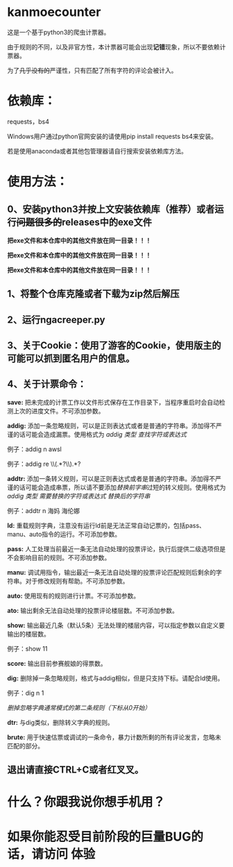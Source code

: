 # kanmoecounter

这是一个基于python3的爬虫计票器。

由于规则的不同，以及非官方性，本计票器可能会出现**记错**现象，所以不要依赖计票器。

为了~~几乎没有的~~严谨性，只有匹配了所有字符的评论会被计入。

# 依赖库：

requests，bs4

Windows用户通过python官网安装的请使用pip install requests bs4来安装。

若是使用anaconda或者其他包管理器请自行搜索安装依赖库方法。



# 使用方法：

## 0、安装python3并按上文安装依赖库（推荐）或者运行~~问题很多的~~releases中的exe文件

**把exe文件和本仓库中的其他文件放在同一目录！！！**

**把exe文件和本仓库中的其他文件放在同一目录！！！**

**把exe文件和本仓库中的其他文件放在同一目录！！！**

## 1、将整个仓库克隆或者下载为zip然后解压

## 2、运行ngacreeper.py

## 3、关于Cookie：使用了游客的Cookie，使用版主的可能可以抓到匿名用户的信息。

## 4、关于计票命令：

**save:** 把未完成的计票工作以文件形式保存在工作目录下，当程序重启时会自动检测上次的进度文件。不可添加参数。

**addig:** 添加一条忽略规则，可以是正则表达式或者是普通的字符串。添加得不严谨的话可能会造成漏票。使用格式为 *addig 类型 查找字符或表达式*

例子：addig n awsl

例子：addig re \\\\(.\*?\\\\).\*?

**addtr:** 添加一条转义规则，可以是正则表达式或者是普通的字符串。添加得不严谨的话可能会造成串票，所以请不要添加*替换前字串*过短的转义规则。使用格式为 *addig 类型 需要替换的字符或表达式 替换后的字符串*

例子：addtr n 海妈 海伦娜

**ld:** 重载规则字典，注意没有运行ld前是无法正常自动记票的，包括pass、manu、auto指令的运行。不可添加参数。

**pass:** 人工处理当前最近一条无法自动处理的投票评论，执行后提供二级选项但是不会影响目前的规则。不可添加参数。

**manu:** 调试用指令，输出最近一条无法自动处理的投票评论匹配规则后剩余的字符串。对于修改规则有帮助。不可添加参数。

**auto:** 使用现有的规则进行计票。不可添加参数。

**ato:** 输出剩余无法自动处理的投票评论楼层数。不可添加参数。

**show:** 输出最近几条（默认5条）无法处理的楼层内容，可以指定参数以自定义要输出的楼层数。

例子：show 11

**score:** 输出目前参赛舰娘的得票数。

**dig:** 删除掉一条忽略规则，格式与addig相似，但是只支持下标。请配合ld使用。

例子：dig n 1

*删掉忽略字典通常模式的第二条规则（下标从0开始）*

**dtr:** 与dig类似，删除转义字典的规则。

**brute:** 用于快速估票或调试的一条命令，暴力计数所剩的所有评论发言，忽略未匹配的部分。

## 退出请直接CTRL+C或者红叉叉。

# 什么？你跟我说你想手机用？

# 如果你能忍受目前阶段的巨量BUG的话，请访问[](tenpu.cf/kanmoecounter/b.htm) 体验

